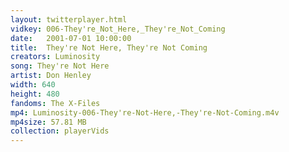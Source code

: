 ```yaml
---
layout: twitterplayer.html
vidkey: 006-They're_Not_Here,_They're_Not_Coming
date:   2001-07-01 10:00:00
title:  They're Not Here, They're Not Coming
creators: Luminosity
song: They're Not Here
artist: Don Henley
width: 640
height: 480
fandoms: The X-Files
mp4: Luminosity-006-They're-Not-Here,-They're-Not-Coming.m4v
mp4size: 57.81 MB
collection: playerVids
---
```


  <div>
  
  </div>
  